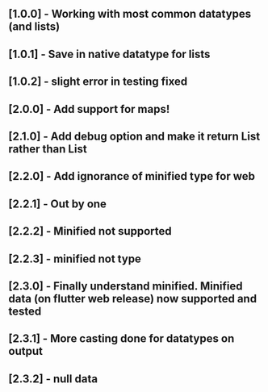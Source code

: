 ## [1.0.0] - Working with most common datatypes (and lists)
## [1.0.1] - Save in native datatype for lists
## [1.0.2] - slight error in testing fixed
## [2.0.0] - Add support for maps!
## [2.1.0] - Add debug option and make it return List<type> rather than List<dynamic>
## [2.2.0] - Add ignorance of minified type for web
## [2.2.1] - Out by one
## [2.2.2] - Minified not supported
## [2.2.3] - minified not type
## [2.3.0] - Finally understand minified. Minified data (on flutter web release) now supported and tested
## [2.3.1] - More casting done for datatypes on output
## [2.3.2] - null data